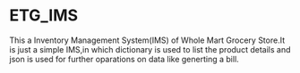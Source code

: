 # ETG_IMS


This a Inventory Management System(IMS) of Whole Mart Grocery Store.It is just a simple IMS,in which dictionary is used to list the product details and json is used for further oparations on data like generting a bill.
